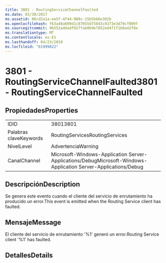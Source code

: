 ```yaml
---
title: 3801 - RoutingServiceChannelFaulted
ms.date: 03/30/2017
ms.assetid: 06cd2a1a-ee5f-4f44-900c-15b5bb6e302b
ms.openlocfilehash: f63a48a609d1c87055d75043c0373e3d70cf009f
ms.sourcegitcommit: 9b552addadfb57fab0b9e7852ed4f1f1b8a42f8e
ms.translationtype: MT
ms.contentlocale: es-ES
ms.lasthandoff: 04/23/2019
ms.locfileid: "61999822"
---
```

# <a name="3801---routingservicechannelfaulted"></a><span data-ttu-id="1c1c4-102">3801 - RoutingServiceChannelFaulted</span><span class="sxs-lookup"><span data-stu-id="1c1c4-102">3801 - RoutingServiceChannelFaulted</span></span>
## <a name="properties"></a><span data-ttu-id="1c1c4-103">Propiedades</span><span class="sxs-lookup"><span data-stu-id="1c1c4-103">Properties</span></span>  
  
|||  
|-|-|  
|<span data-ttu-id="1c1c4-104">ID</span><span class="sxs-lookup"><span data-stu-id="1c1c4-104">ID</span></span>|<span data-ttu-id="1c1c4-105">3801</span><span class="sxs-lookup"><span data-stu-id="1c1c4-105">3801</span></span>|  
|<span data-ttu-id="1c1c4-106">Palabras clave</span><span class="sxs-lookup"><span data-stu-id="1c1c4-106">Keywords</span></span>|<span data-ttu-id="1c1c4-107">RoutingServices</span><span class="sxs-lookup"><span data-stu-id="1c1c4-107">RoutingServices</span></span>|  
|<span data-ttu-id="1c1c4-108">Nivel</span><span class="sxs-lookup"><span data-stu-id="1c1c4-108">Level</span></span>|<span data-ttu-id="1c1c4-109">Advertencia</span><span class="sxs-lookup"><span data-stu-id="1c1c4-109">Warning</span></span>|  
|<span data-ttu-id="1c1c4-110">Canal</span><span class="sxs-lookup"><span data-stu-id="1c1c4-110">Channel</span></span>|<span data-ttu-id="1c1c4-111">Microsoft-Windows-Application Server-Applications/Debug</span><span class="sxs-lookup"><span data-stu-id="1c1c4-111">Microsoft-Windows-Application Server-Applications/Debug</span></span>|  
  
## <a name="description"></a><span data-ttu-id="1c1c4-112">Descripción</span><span class="sxs-lookup"><span data-stu-id="1c1c4-112">Description</span></span>  
 <span data-ttu-id="1c1c4-113">Se genera este evento cuando el cliente del servicio de enrutamiento ha producido un error.</span><span class="sxs-lookup"><span data-stu-id="1c1c4-113">This event is emitted when the Routing Service client has faulted.</span></span>  
  
## <a name="message"></a><span data-ttu-id="1c1c4-114">Mensaje</span><span class="sxs-lookup"><span data-stu-id="1c1c4-114">Message</span></span>  
 <span data-ttu-id="1c1c4-115">El cliente del servicio de enrutamiento '%1' generó un error.</span><span class="sxs-lookup"><span data-stu-id="1c1c4-115">Routing Service client '%1' has faulted.</span></span>  
  
## <a name="details"></a><span data-ttu-id="1c1c4-116">Detalles</span><span class="sxs-lookup"><span data-stu-id="1c1c4-116">Details</span></span>
